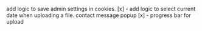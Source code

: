 add logic to save admin settings in cookies.
[x] - add logic to select current date when uploading a file.
contact message popup
[x] - progress bar for upload